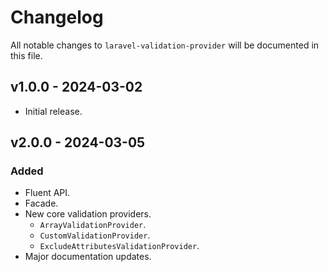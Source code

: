 # Changelog

All notable changes to `laravel-validation-provider` will be documented in this file.

## v1.0.0 - 2024-03-02
- Initial release.

## v2.0.0 - 2024-03-05
### Added
- Fluent API.
- Facade.
- New core validation providers.
  - `ArrayValidationProvider`.
  - `CustomValidationProvider`.
  - `ExcludeAttributesValidationProvider`.
- Major documentation updates.
